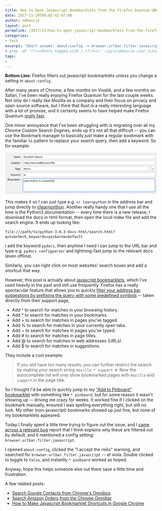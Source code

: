```yaml
---
title: How to Open Javascript Bookmarklets from the Firefox Quantum URL Bar
date: 2017-11-29T09:02:42-07:00
author: n8henrie
layout: post
permalink: /2017/11/how-to-open-javascript-bookmarklets-from-the-firefox-quantum-url-bar/
categories:
- tech
excerpt: "Short answer: about:config -> browser.urlbar.filter.javascript"
# grep -oP '(?<=>Posts tagged with ).*?(?=<)' ~/git/n8henrie.com/_site/tags/index.html
tags:
-
---
```

**Bottom Line:** Firefox filters out javascript bookmarklets unless you change
a setting in `about:config`.
<!--more-->

After many years of Chrome, a few months on Vivaldi, and a few months on
Safari, I've been really enjoying Firefox Quantum for the last couple weeks.
Not only do I really like Mozilla as a company and their focus on privacy and
open source software, but I think that Rust is a really interesting language
with a lot of promise, and it certainly seems to have helped make Firefox
Quantum [*really*
fast](https://blog.mozilla.org/firefox/quantum-performance-test/).

One minor annoyance that I've been struggling with is migrating over all my
Chrome Custom Search Engines, ends up it's not all that difficult -- you can
use the Bookmark manager to basically just make a regular bookmark with the
familiar `%s` pattern to replace your search query, then add a keyword. So for
example: 

![](/uploads/2017/11/firefox-bookmark-manager-screenshot.jpg)

This makes it so I can just type e.g. `sr learnpython` in the address bar and
jump directly to [r/learnpython](https://www.reddit.com/r/learnpython/).
Another really handy one that I use all the time is the Python3 documentation
-- every time there is a new release, I download the docs in html format, then
open the local index file and add the search engine. It ends up looking like:

```plaintext
file:///path/to/python-3.6.3-docs-html/search.html?q=%s&check_keywords=yes&area=default
```

I add the keyword `pydocs`, then anytime I need I can jump to the URL bar and
type e.g. `pydocs configparser` and lightning-fast jump to the relevant docs
(even offline).

Similarly, you can right click on most websites' search boxes and add a shortcut that
way.

However, this post is actually about [javascript
bookmarklets](https://n8henrie.com/2012/08/javascript-bookmarklet-in-chrome/),
which I've used heavily in the past and still use frequently. Firefox has a
really spectacular feature that allows you to quickly [filter your address bar
suggestions by prefixing the query with some predefined
symbols](https://support.mozilla.org/en-US/kb/awesome-bar-search-firefox-bookmarks-history-tabs)
-- taken directly from their support page, 

- Add ^ to search for matches in your browsing history.
- Add * to search for matches in your bookmarks.
- Add + to search for matches in pages you've tagged.
- Add % to search for matches in your currently open tabs.
- Add ~ to search for matches in pages you've typed.
- Add # to search for matches in page titles.
- Add @ to search for matches in web addresses (URLs).
- Add $ to search for matches in suggestions. 

They include a cool example:

> If you still have too many results, you can further restrict the search by
making your search string `mozilla * support #`. Now the autocomplete list
will *only* show bookmarked pages with `mozilla` and `support` in the page
title.

So I thought I'd be able to quickly jump to my ["Add to Pinboard"
bookmarklet](https://pinboard.in/howto/) with something like `* pinboard`, but
for some reason it wasn't showing up -- driving me crazy for weeks. It worked
fine if I clicked on the bookmark manually, ensured I was spelling everything
right, but still no luck. My other (non-javascript) bookmarks showed up just
fine, but none of my bookmarklets appeared.

Today I finally spent a little time trying to figure out the issue, and I [came
across a relevant bug](https://bugzilla.mozilla.org/show_bug.cgi?id=417798)
report that I think explains why these are filtered out by default, and it
mentioned a config setting: `browser.urlbar.filter.javascript`.

I opened `about:config`, clicked the "I accept the risks" warning, and searched
for `browser.urlbar.filter.javascript` -- et viola. Double clicked to toggle to
`false`, and instantly `* pinboard` worked as hoped.

Anyway, hope this helps someone else out there save a little time and
frustration.

A few related posts:

- [Search Google Contacts from Chrome's
  Omnibox](https://n8henrie.com/2015/01/search-google-contacts-from-chromes-omnibox/)
- [Search Amazon Orders from the Chrome
  Omnibar](https://n8henrie.com/2013/12/search-amazon-orders-from-the-chrome-omnibar/)
- [How to Make Javascript Bookmarklet Shortcuts in Google
  Chrome](https://n8henrie.com/2012/08/javascript-bookmarklet-in-chrome/)

